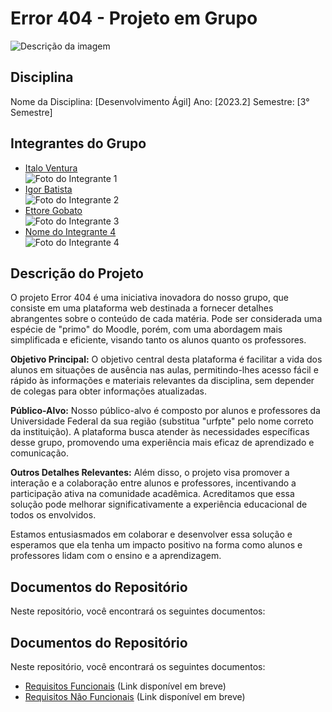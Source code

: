 # Error 404 - Projeto em Grupo 

![Descrição da imagem](https://th.bing.com/th/id/OIP.62xhvNEXe6zrO_b7GasapAHaHa?pid=ImgDet&rs=1)

## Disciplina
Nome da Disciplina: [Desenvolvimento Ágil]
Ano: [2023.2]
Semestre: [3° Semestre]

## Integrantes do Grupo
- [Italo Ventura](https://github.com/ItaloVenturaa)  
  ![Foto do Integrante 1](link_para_foto_do_integrante1)
- [Igor Batista](https://github.com/IgorBatistaLima)  
  ![Foto do Integrante 2](link_para_foto_do_integrante2)
- [Ettore Gobato](https://github.com/EttoreGobato)  
  ![Foto do Integrante 3](link_para_foto_do_integrante3)
- [Nome do Integrante 4](link_para_perfil_do_github_do_integrante3)  
  ![Foto do Integrante 4](link_para_foto_do_integrante3)

## Descrição do Projeto

O projeto Error 404 é uma iniciativa inovadora do nosso grupo, que consiste em uma plataforma web destinada a fornecer detalhes abrangentes sobre o conteúdo de cada matéria. Pode ser considerada uma espécie de "primo" do Moodle, porém, com uma abordagem mais simplificada e eficiente, visando tanto os alunos quanto os professores. 

**Objetivo Principal:**
O objetivo central desta plataforma é facilitar a vida dos alunos em situações de ausência nas aulas, permitindo-lhes acesso fácil e rápido às informações e materiais relevantes da disciplina, sem depender de colegas para obter informações atualizadas.

**Público-Alvo:**
Nosso público-alvo é composto por alunos e professores da Universidade Federal da sua região (substitua "urfpte" pelo nome correto da instituição). A plataforma busca atender às necessidades específicas desse grupo, promovendo uma experiência mais eficaz de aprendizado e comunicação.

**Outros Detalhes Relevantes:**
Além disso, o projeto visa promover a interação e a colaboração entre alunos e professores, incentivando a participação ativa na comunidade acadêmica. Acreditamos que essa solução pode melhorar significativamente a experiência educacional de todos os envolvidos.

Estamos entusiasmados em colaborar e desenvolver essa solução e esperamos que ela tenha um impacto positivo na forma como alunos e professores lidam com o ensino e a aprendizagem.

## Documentos do Repositório
Neste repositório, você encontrará os seguintes documentos:

## Documentos do Repositório
Neste repositório, você encontrará os seguintes documentos:

- [Requisitos Funcionais](Requisitos%20de%20Usu%C3%A1rio/RF.md) (Link disponível em breve)
- [Requisitos Não Funcionais](Requisitos%20de%20Usu%C3%A1rio/RNF.md) (Link disponível em breve)

